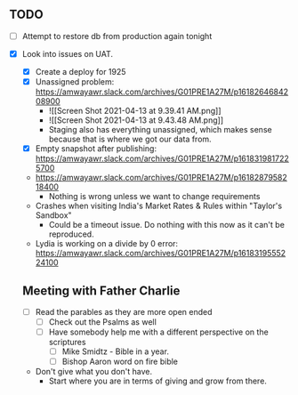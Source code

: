## TODO 
-  [ ] Attempt to restore db from production again tonight
-  [x] Look into issues on UAT. 
	-  [x] Create a deploy for 1925
	-  [x] Unassigned problem: https://amwayawr.slack.com/archives/G01PRE1A27M/p1618264684208900
		-  ![[Screen Shot 2021-04-13 at 9.39.41 AM.png]]
		-  ![[Screen Shot 2021-04-13 at 9.43.48 AM.png]]
		-  Staging also has everything unassigned, which makes sense because that is where we got our data from. 
	-  [x] Empty snapshot after publishing: https://amwayawr.slack.com/archives/G01PRE1A27M/p1618319817225700
	-  https://amwayawr.slack.com/archives/G01PRE1A27M/p1618287958218400
		-  Nothing is wrong unless we want to change requirements
	-  Crashes when visiting India's Market Rates & Rules within "Taylor's Sandbox"
		-  Could be a timeout issue. Do nothing with this now as it can't be reproduced.
	-  Lydia is working on a divide by 0 error: https://amwayawr.slack.com/archives/G01PRE1A27M/p1618319555224100
	
	
	## Meeting with Father Charlie
	- [ ] Read the parables as they are more open ended
		- [ ] Check out the Psalms as well
		- [ ] Have somebody help me with a different perspective on the scriptures
			- [ ] Mike Smidtz - Bible in a year. 
			- [ ] Bishop Aaron word on fire bible
	- Don't give what you don't have. 
		- Start where you are in terms of giving and grow from there. 